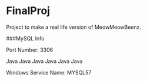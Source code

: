 # FinalProj

Project to make a real life version of MeowMeowBeenz.

###MySQL Info

Port Number: 3306

Java Java Java Java Java Java 

Windows Service Name: MYSQL57